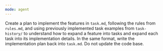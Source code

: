 ```yaml
---
mode: agent
---
```

Create a plan to implement the features in `task.md`, following the rules from `rules.md`, and using previously implemented task examples from `task-history/` to understand how to expand a feature into tasks and expand each task into its implementation details. In the same format, write the implementation plan back into `task.md`. Do not update the code base.